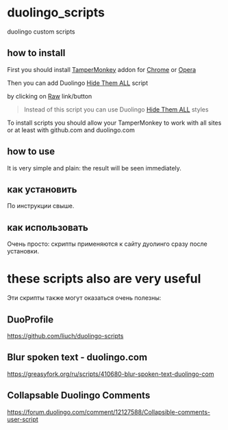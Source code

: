 # duolingo_scripts
duolingo custom scripts

## how to install

First you should install [TamperMonkey](http://tampermonkey.net/) addon for [Chrome](https://chrome.google.com/webstore/detail/tampermonkey/dhdgffkkebhmkfjojejmpbldmpobfkfo) or [Opera](https://addons.opera.com/extensions/details/tampermonkey-beta/)

Then you can add Duolingo [Hide Them ALL](https://github.com/duoleague/duolingo_scripts/blob/main/hidethemall.user.js) script

by clicking on [Raw](https://github.com/duoleague/duolingo_scripts/raw/main/hidethemall.user.js) link/button

> Instead of this script you can use Duolingo [Hide Them ALL](https://github.com/duoleague/duolingo_styles) styles

To install scripts you should allow your TamperMonkey to work with all sites or at least with github.com and duolingo.com

## how to use

It is very simple and plain: the result will be seen immediately.

## как установить

По инструкции свыше.

## как использовать

Очень просто: скрипты применяются к сайту дуолинго сразу после установки.

# these scripts also are very useful

Эти скрипты также могут оказаться очень полезны:

## DuoProfile

https://github.com/liuch/duolingo-scripts

## Blur spoken text - duolingo.com

https://greasyfork.org/ru/scripts/410680-blur-spoken-text-duolingo-com

## Collapsable Duolingo Comments

https://forum.duolingo.com/comment/12127588/Collapsible-comments-user-script
